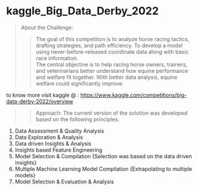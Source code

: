 # kaggle_Big_Data_Derby_2022
> About the Challenge:  
>> The goal of this competition is to analyze horse racing tactics, drafting strategies, and path efficiency. To develop a model using never-before-released coordinate data along with basic race information.  
>> The central objective is to help racing horse owners, trainers, and veterinarians better understand how equine performance and welfare fit together. With better data analysis, equine welfare could significantly improve.  

to know more visit kaggle @ : https://www.kaggle.com/competitions/big-data-derby-2022/overview

>> Approach: 
The current version of the solution was developed based on the following principles:
1. Data Assessment & Quality Analysis 
2. Data Exploration & Analysis 
3. Data driven Insights & Analysis 
4. Insights based Feature Engineering 
5. Model Selection & Compilation {Selection was based on the data driven insights} 
6. Multiple Machine Learning Model Compilation {Extrapolating to multiple models}
7. Model Selection & Evaluation & Analysis  
